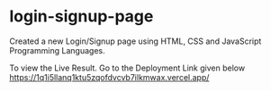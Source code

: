 # login-signup-page
Created a new Login/Signup page using HTML, CSS and JavaScript Programming Languages.

To view the Live Result. Go to the Deployment Link given below
https://1q1i5llanq1ktu5zqofdvcvb7ilkmwax.vercel.app/
